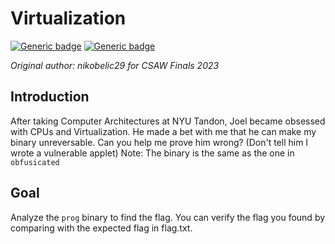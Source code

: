 # Virtualization

[![Generic badge](https://img.shields.io/badge/Type-Reverse-yellow.svg)](https://shields.io/)
[![Generic badge](https://img.shields.io/badge/Level-Undetermined-grey.svg)](https://shields.io/)

*Original author: nikobelic29 for CSAW Finals 2023*

## Introduction
After taking Computer Architectures at NYU Tandon, Joel became obsessed with CPUs and Virtualization. He made a bet with me that he can make my binary unreversable. Can you help me prove him wrong? (Don't tell him I wrote a vulnerable applet) Note: The binary is the same as the one in `obfusicated`

## Goal

Analyze the `prog` binary to find the flag. 
You can verify the flag you found by comparing with the expected flag in flag.txt.
